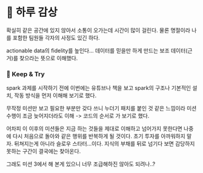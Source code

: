 # 🌅 하루 감상
확실히 같은 공간에 있지 않아서 소통이 오가는데 시간이 많이 걸린다.
물론 명절이라 나를 포함한 팀원들 각자의 사정도 있긴 하다.

actionable data의 fidelity를 높인다... 
데이터를 믿을만 하게 만드는 보조 데이터(근거)를 찾으라는 뜻으로 이해했다.

### 💾 Keep & Try
spark 과제를 시작하기 전에 이번에는 유튜브나 책을 보고 spark의 구조나 기본적인 설치, 작동 방식을 먼저 이해해 보기로 했다.

무작정 미션만 보고 필요한 부분만 갖다 쓰니 누더기 패치를 붙인 것 같은 느낌이라 미션 수행이 조금 늦어지더라도 이해 -> 코드의 순서로 가 보기로 했다.

어차피 이 이후의 미션들은 지금 하는 것들을 제대로 이해하고 넘어가지 못한다면 나중에 다시 처음으로 돌아와 같은 행위를 반복하게 될 것이다.
초기 투자를 아까워하지 말자. 뒤쳐지는게 아니라 슬로우 스타터...이다.
지식의 부채를 뒤로 넘기다 보면 감당하지 못하는 구간이 결국에는 찾아온다.

그래도 미션 3에서 해 본게 있으니 너무 조급해하진 않아도 되려나..?